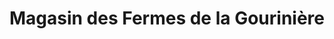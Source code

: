 ---
title: "Magasin des Fermes de la Gourinière"
url: /treize-septiers/magasin-des-fermes-de-la-gouriniere/
shop: Hofladen
---